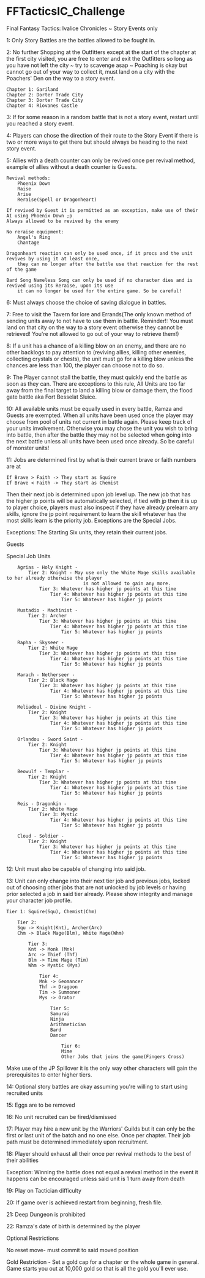 # FFTacticsIC_Challenge

Final Fantasy Tactics: Ivalice Chronicles ~ Story Events only

1: Only Story Battles are the battles allowed to be fought in.

2: No further Shopping at the Outfitters except at the start of the chapter at the first city visited, you are free to enter and exit the Outfitters so long as you have not left the city ~ try to scavenge asap ~ Poaching is okay but cannot go out of your way to collect it, 
    must land on a city with the Poachers' Den on the way to a story event.

    Chapter 1: Gariland
    Chapter 2: Dorter Trade City
    Chapter 3: Dorter Trade City
    Chapter 4: Riovanes Castle


3: If for some reason in a random battle that is not a story event, restart until you reached a story event.

4: Players can chose the direction of their route to the Story Event if there is two or more ways to get there but should always be heading to the next story event.

5: Allies with a death counter can only be revived once per revival method, example of allies without a death counter is Guests.

    Revival methods:
        Phoenix Down
        Raise
        Arise
        Reraise(Spell or Dragonheart)

    If revived by Guest it is permitted as an exception, make use of their AI using Phoenix Down ;p
    Always allowed to be revived by the enemy

    No reraise equipment: 
        Angel's Ring
        Chantage

    Dragonheart reaction can only be used once, if it procs and the unit revives by using it at least once, 
        they can no longer after the battle use that reaction for the rest of the game

    Bard Song Nameless Song can only be used if no character dies and is revived using its Reraise, upon its use 
        it can no longer be used for the entire game. So be careful!

6: Must always choose the choice of saving dialogue in battles.

7: Free to visit the Tavern for lore and Errands(The only known method of sending units away to not have to use them in battle. Reminder!: You must land on that city on the way to a story 
    event otherwise they cannot be retrieved! You're not allowed to go out of your way to retrieve them!)

8: If a unit has a chance of a killing blow on an enemy, and there are no other backlogs to pay attention to (reviving allies, killing other enemies, collecting crystals or chests), 
the unit must go for a killing blow unless the chances are less than 100, the player can choose not to do so.

9: The Player cannot stall the battle, they must quickly end the battle as soon as they can. There are exceptions to this rule, All Units are too far away from the final target to land a killing 
    blow or damage them, the flood gate battle aka Fort Besselat Sluice.

10: All available units must be equally used in every battle, Ramza and Guests are exempted. When all units have been used once the player may choose from pool of units not current in battle again. 
    Please keep track of your units involvement. Otherwise you may chose the unit you wish to bring into battle, then after the battle they may not be selected when going into the next battle unless 
    all units have been used once already. So be careful of monster units!

11: Jobs are determined first by what is their current brave or faith numbers are at

    If Brave > Faith -> They start as Squire
    If Brave < Faith -> They start as Chemist


Then their next job is determined upon job level up. The new job that has the higher jp points will be automatically selected, if tied with jp then it is up to player choice, players must also inspect if they have already prelearn any skills, ignore the jp point requirement to learn the skill whatever has the most skills learn is the priority job. Exceptions are the Special Jobs.

Exceptions: 
The Starting Six units, they retain their current jobs.

Guests

Special Job Units
    
        Agrias - Holy Knight - 
            Tier 2: Knight - May use only the White Mage skills available to her already otherwise the player 
                                is not allowed to gain any more.
                Tier 3: Whatever has higher jp points at this time
                    Tier 4: Whatever has higher jp points at this time
                        Tier 5: Whatever has higher jp points
                        
        Mustadio - Machinist -
            Tier 2: Archer
                Tier 3: Whatever has higher jp points at this time
                    Tier 4: Whatever has higher jp points at this time
                        Tier 5: Whatever has higher jp points
                        
        Rapha - Skyseer -
            Tier 2: White Mage
                Tier 3: Whatever has higher jp points at this time
                    Tier 4: Whatever has higher jp points at this time
                        Tier 5: Whatever has higher jp points
                        
        Marach - Netherseer -
            Tier 2: Black Mage
                Tier 3: Whatever has higher jp points at this time
                    Tier 4: Whatever has higher jp points at this time
                        Tier 5: Whatever has higher jp points
                        
        Meliadoul - Divine Knight -
            Tier 2: Knight
                Tier 3: Whatever has higher jp points at this time
                    Tier 4: Whatever has higher jp points at this time
                        Tier 5: Whatever has higher jp points
                        
        Orlandou - Sword Saint -
            Tier 2: Knight
                Tier 3: Whatever has higher jp points at this time
                    Tier 4: Whatever has higher jp points at this time
                        Tier 5: Whatever has higher jp points
                        
        Beowulf - Templar -
            Tier 2: Knight
                Tier 3: Whatever has higher jp points at this time
                    Tier 4: Whatever has higher jp points at this time
                        Tier 5: Whatever has higher jp points
                        
        Reis - Dragonkin -
            Tier 2: White Mage
                Tier 3: Mystic
                    Tier 4: Whatever has higher jp points at this time
                        Tier 5: Whatever has higher jp points
                        
        Cloud - Soldier -
            Tier 2: Knight
                Tier 3: Whatever has higher jp points at this time
                    Tier 4: Whatever has higher jp points at this time
                        Tier 5: Whatever has higher jp points

12: Unit must also be capable of changing into said job.

13: Unit can only change into their next tier job and previous jobs, locked out of choosing other jobs that are not unlocked by job levels or having prior selected a job in said tier already. Please show integrity and manage your character job profile.

    Tier 1: Squire(Squ), Chemist(Chm)

        Tier 2: 
        Squ -> Knight(Knt), Archer(Arc)
        Chm -> Black Mage(Blm), White Mage(Whm)
        
            Tier 3:
            Knt -> Monk (Mnk)
            Arc -> Thief (Thf)
            Blm -> Time Mage (Tim)
            Whm -> Mystic (Mys)
        
                Tier 4:
                Mnk -> Geomancer
                Thf -> Dragoon
                Tim -> Summoner
                Mys -> Orator
                
                    Tier 5:
                    Samurai
                    Ninja
                    Arithmetician
                    Bard
                    Dancer
                    
                        Tier 6:
                        Mime
                        Other Jobs that joins the game(Fingers Cross)

Make use of the JP Spillover it is the only way other characters will gain the prerequisites to enter higher tiers.

14: Optional story battles are okay assuming you're willing to start using recruited units

15: Eggs are to be removed

16: No unit recruited can be fired/dismissed

17: Player may hire a new unit by the Warriors' Guilds but it can only be the first or last unit of the batch and no one else. Once per chapter. Their job path must be determined immediately upon recruitment.

18: Player should exhaust all their once per revival methods to the best of their abilities 

Exception: Winning the battle does not equal a revival method in the event it happens can be encouraged unless said unit is 1 turn away from death

19: Play on Tactician difficulty 

20: If game over is achieved restart from beginning, fresh file.

21: Deep Dungeon is prohibited

22: Ramza's date of birth is determined by the player

Optional Restrictions 

No reset move- must commit to said moved position 

Gold Restriction - Set a gold cap for a chapter or the whole game in general. Game starts you out at 10,000 gold so that is all the gold you'll ever use.
